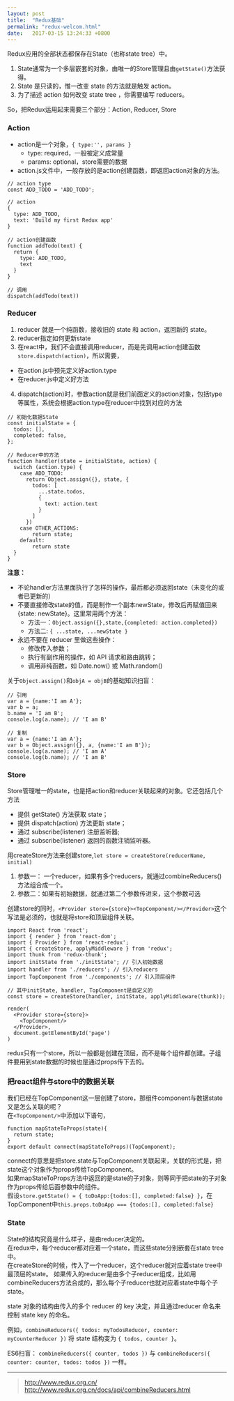 ```yaml
---
layout: post
title:  "Redux基础"
permalink: "redux-welcom.html"
date:   2017-03-15 13:24:33 +0800
---
```

Redux应用的全部状态都保存在State（也称state tree）中。
1. State通常为一个多层嵌套的对象，由唯一的Store管理且由`getState()`方法获得。   
2. State 是只读的，惟一改变 state 的方法就是触发 action。
3. 为了描述 action 如何改变 state tree ，你需要编写 reducers。

So，把Redux运用起来需要三个部分：Action, Reducer, Store  

### Action   
* action是一个对象，`{ type:'', params }`   
  * type: required，一般被定义成常量
  * params: optional，store需要的数据     
* action.js文件中，一般存放的是action创建函数，即返回action对象的方法。   

```   
// action type
const ADD_TODO = 'ADD_TODO';

// action
{
  type: ADD_TODO,
  text: 'Build my first Redux app'
}

// action创建函数
function addTodo(text) {
  return {
    type: ADD_TODO,
    text
  }
}

// 调用
dispatch(addTodo(text))
```   

### Reducer  
1. reducer 就是一个纯函数，接收旧的 state 和 action，返回新的 state。   
2. reducer指定如何更新state   
3. 在react中，我们不会直接调用reducer，而是先调用action创建函数`store.dispatch(action)`，所以需要，   
  * 在action.js中预先定义好action.type
  * 在reducer.js中定义好方法
4. dispatch(action)时，参数action就是我们前面定义的action对象，包括type等属性，系统会根据action.type在reducer中找到对应的方法   

```   
// 初始化数据State
const initialState = {
  todos: [],
  completed: false,
};

// Reducer中的方法
function handler(state = initialState, action) {
  switch (action.type) {
    case ADD_TODO:
      return Object.assign({}, state, {
        todos: [
          ...state.todos,
          {
            text: action.text
          }
        ]
      })
    case OTHER_ACTIONS:
        return state;
    default:
        return state
  }
}
```     
**注意：**      
* 不论handler方法里面执行了怎样的操作，最后都必须返回state（未变化的或者已更新的）  
* 不要直接修改state的值，而是制作一个副本newState，修改后再赋值回来{state: newState}。这里常用两个方法：   
  * 方法一：`Object.assign({},state,{completed: action.completed})`
  * 方法二: `{ ...state, ...newState }` 
* 永远不要在 reducer 里做这些操作：   
    * 修改传入参数；   
    * 执行有副作用的操作，如 API 请求和路由跳转；   
    * 调用非纯函数，如 Date.now() 或 Math.random()   

关于`Object.assign()`和`objA = objB`的基础知识扫盲：   

```  
// 引用
var a = {name:'I am A'};
var b = a;
b.name = 'I am B';
console.log(a.name); // 'I am B'

// 复制
var a = {name:'I am A'};
var b = Object.assign({}, a, {name:'I am B'});
console.log(a.name); // 'I am A'
console.log(b.name); // 'I am B'
```   

### Store   
Store管理唯一的state，也是把action和reducer关联起来的对象。它还包括几个方法   
* 提供 getState() 方法获取 state；   
* 提供 dispatch(action) 方法更新 state；   
* 通过 subscribe(listener) 注册监听器;   
* 通过 subscribe(listener) 返回的函数注销监听器。   

用createStore方法来创建store,`let store = createStore(reducerName, initial)`  
1. 参数一： 一个reducer，如果有多个reducers，就通过combineReducers() 方法组合成一个。
2. 参数二：如果有初始数据，就通过第二个参数传进来，这个参数可选   

创建store的同时，`<Provider store={store}><TopComponent/></Provider>`这个写法是必须的，也就是将store和顶层组件关联。

```   
import React from 'react';
import { render } from 'react-dom';
import { Provider } from 'react-redux';
import { createStore, applyMiddleware } from 'redux';
import thunk from 'redux-thunk';
import initState from './initState'; // 引入初始数据
import handler from './reducers'; // 引入reducers
import TopComponent from './components'; // 引入顶层组件

// 其中initState, handler, TopComponent是自定义的
const store = createStore(handler, initState, applyMiddleware(thunk));

render(
  <Provider store={store}>
    <TopComponent/>
  </Provider>,
  document.getElementById('page')
)
```   
redux只有一个store，所以一般都是创建在顶层，而不是每个组件都创建。子组件要用到state数据的时候也是通过props传下去的。

### 把react组件与store中的数据关联

我们已经在TopComponent这一层创建了store，那组件component与数据state又是怎么关联的呢？   
在`<TopComponent/>`中添加以下语句，

```   
function mapStateToProps(state){
  return state;
}
export default connect(mapStateToProps)(TopComponent);
```
connect的意思是把store.state与TopComponent关联起来，关联的形式是，把state这个对象作为props传给TopComponent。   
如果mapStateToProps方法中返回的是state的子对象，则等同于把state的子对象作为props传给后面参数中的组件。   
假设`store.getState() = { toDoApp:{todos:[], completed:false} }`，在TopComponent中`this.props.toDoApp === {todos:[], completed:false}`    

### State   

State的结构究竟是什么样子，是由reducer决定的。    
在redux中，每个reducer都对应着一个state，而这些state分别嵌套在state tree中。   
在createStore的时候，传入了一个reducer，这个reducer就对应着state tree中最顶层的state。
如果传入的reducer是由多个子reducer组成，比如用combineReducers方法合成的，那么每个子reducer也就对应着state中每个子state。

state 对象的结构由传入的多个 reducer 的 key 决定，并且通过reducer 命名来控制 state key 的命名。

例如，`combineReducers({ todos: myTodosReducer, counter: myCounterReducer })` 将 state 结构变为 `{ todos, counter }`。

ES6扫盲：
`combineReducers({ counter, todos })` 与 `combineReducers({ counter: counter, todos: todos })` 一样。

***
> http://www.redux.org.cn/   
> http://www.redux.org.cn/docs/api/combineReducers.html


